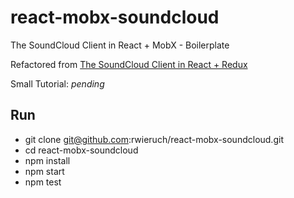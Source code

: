 # react-mobx-soundcloud

The SoundCloud Client in React + MobX - Boilerplate

Refactored from [The SoundCloud Client in React + Redux](http://www.robinwieruch.de/the-soundcloud-client-in-react-redux/)

Small Tutorial: _pending_

## Run

- git clone git@github.com:rwieruch/react-mobx-soundcloud.git
- cd react-mobx-soundcloud
- npm install
- npm start
- npm test
